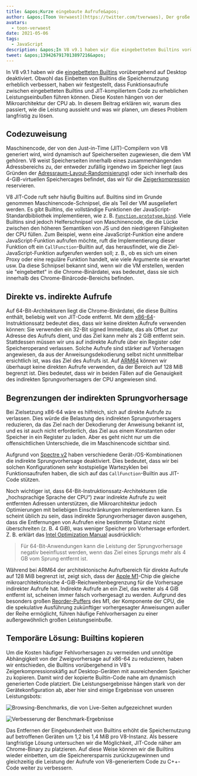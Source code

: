 ```yaml
---
title: &apos;Kurze eingebaute Aufrufe&apos;
author: &apos;[Toon Verwaest](https://twitter.com/tverwaes), Der große Short&apos;
avatars:
  - toon-verwaest
date: 2021-05-06
tags:
  - JavaScript
description: &apos;In V8 v9.1 haben wir die eingebetteten Builtins vorübergehend auf Desktop deaktiviert, um Leistungsprobleme zu vermeiden, die durch weit entfernte indirekte Aufrufe verursacht werden.&apos;
tweet: &apos;1394267917013897216&apos;
---
```


In V8 v9.1 haben wir die [eingebetteten Builtins](https://v8.dev/blog/embedded-builtins) vorübergehend auf Desktop deaktiviert. Obwohl das Einbetten von Builtins die Speichernutzung erheblich verbessert, haben wir festgestellt, dass Funktionsaufrufe zwischen eingebetteten Builtins und JIT-kompiliertem Code zu erheblichen Leistungseinbußen führen können. Diese Kosten hängen von der Mikroarchitektur der CPU ab. In diesem Beitrag erklären wir, warum dies passiert, wie die Leistung aussieht und was wir planen, um dieses Problem langfristig zu lösen.

<!--truncate-->
## Codezuweisung

Maschinencode, der von den Just-in-Time (JIT)-Compilern von V8 generiert wird, wird dynamisch auf Speicherseiten zugewiesen, die dem VM gehören. V8 weist Speicherseiten innerhalb eines zusammenhängenden Adressbereichs zu, der entweder zufällig irgendwo im Speicher liegt (aus Gründen der [Adressraum-Layout-Randomisierung](https://de.wikipedia.org/wiki/Adressraum-Layout-Randomisierung)) oder sich innerhalb des 4-GiB-virtuellen Speichercages befindet, das wir für die [Zeigerkompression](https://v8.dev/blog/pointer-compression) reservieren.

V8 JIT-Code ruft sehr häufig Builtins auf. Builtins sind im Grunde genommen Maschinencode-Schnipsel, die als Teil der VM ausgeliefert werden. Es gibt Builtins, die vollständige Funktionen der JavaScript-Standardbibliothek implementieren, wie z. B. [`Function.prototype.bind`](https://developer.mozilla.org/docs/Web/JavaScript/Reference/Global_objects/Function/bind). Viele Builtins sind jedoch Helferschnipsel von Maschinencode, die die Lücke zwischen den höheren Semantiken von JS und den niedrigeren Fähigkeiten der CPU füllen. Zum Beispiel, wenn eine JavaScript-Funktion eine andere JavaScript-Funktion aufrufen möchte, ruft die Implementierung dieser Funktion oft ein `CallFunction`-Builtin auf, das herausfindet, wie die Ziel-JavaScript-Funktion aufgerufen werden soll; z. B., ob es sich um einen Proxy oder eine reguläre Funktion handelt, wie viele Argumente sie erwartet usw. Da diese Schnipsel bekannt sind, wenn wir die VM erstellen, werden sie "eingebettet" in die Chrome-Binärdatei, was bedeutet, dass sie sich innerhalb des Chrome-Binärcode-Bereichs befinden.

## Direkte vs. indirekte Aufrufe

Auf 64-Bit-Architekturen liegt die Chrome-Binärdatei, die diese Builtins enthält, beliebig weit von JIT-Code entfernt. Mit dem [x86-64](https://de.wikipedia.org/wiki/X86-64)-Instruktionssatz bedeutet dies, dass wir keine direkten Aufrufe verwenden können: Sie verwenden ein 32-Bit signed Immediate, das als Offset zur Adresse des Aufrufs dient, und das Ziel kann mehr als 2 GiB entfernt sein. Stattdessen müssen wir uns auf indirekte Aufrufe über ein Register oder Speicheroperand verlassen. Solche Aufrufe sind stärker auf Vorhersagen angewiesen, da aus der Anweisungsdekodierung selbst nicht unmittelbar ersichtlich ist, was das Ziel des Aufrufs ist. Auf [ARM64](https://de.wikipedia.org/wiki/AArch64) können wir überhaupt keine direkten Aufrufe verwenden, da der Bereich auf 128 MiB begrenzt ist. Dies bedeutet, dass wir in beiden Fällen auf die Genauigkeit des indirekten Sprungvorhersagers der CPU angewiesen sind.

## Begrenzungen der indirekten Sprungvorhersage

Bei Zielsetzung x86-64 wäre es hilfreich, sich auf direkte Aufrufe zu verlassen. Dies würde die Belastung des indirekten Sprungvorhersagers reduzieren, da das Ziel nach der Dekodierung der Anweisung bekannt ist, und es ist auch nicht erforderlich, das Ziel aus einem Konstanten oder Speicher in ein Register zu laden. Aber es geht nicht nur um die offensichtlichen Unterschiede, die im Maschinencode sichtbar sind.

Aufgrund von [Spectre v2](https://googleprojectzero.blogspot.com/2018/01/reading-privileged-memory-with-side.html) haben verschiedene Gerät-/OS-Kombinationen die indirekte Sprungvorhersage deaktiviert. Dies bedeutet, dass wir bei solchen Konfigurationen sehr kostspielige Wartezyklen bei Funktionsaufrufen haben, die sich auf das `CallFunction`-Builtin aus JIT-Code stützen.

Noch wichtiger ist, dass 64-Bit-Instruktionssatz-Architekturen (die „hochsprachige Sprache der CPU“) zwar indirekte Aufrufe zu weit entfernten Adressen unterstützen, die Mikroarchitektur jedoch Optimierungen mit beliebigen Einschränkungen implementieren kann. Es scheint üblich zu sein, dass indirekte Sprungvorhersager davon ausgehen, dass die Entfernungen von Aufrufen eine bestimmte Distanz nicht überschreiten (z. B. 4 GiB), was weniger Speicher pro Vorhersage erfordert. Z. B. erklärt das [Intel Optimization Manual](https://www.intel.com/content/dam/www/public/us/en/documents/manuals/64-ia-32-architectures-optimization-manual.pdf) ausdrücklich:

> Für 64-Bit-Anwendungen kann die Leistung der Sprungvorhersage negativ beeinflusst werden, wenn das Ziel eines Sprungs mehr als 4 GB vom Sprung entfernt ist.

Während bei ARM64 der architektonische Aufrufbereich für direkte Aufrufe auf 128 MiB begrenzt ist, zeigt sich, dass der [Apple M1](https://en.wikipedia.org/wiki/Apple_M1)-Chip die gleiche mikroarchitektonische 4-GiB-Reichweitenbegrenzung für die Vorhersage indirekter Aufrufe hat. Indirekte Aufrufe an ein Ziel, das weiter als 4 GiB entfernt ist, scheinen immer falsch vorhergesagt zu werden. Aufgrund des besonders großen [Reorder-Puffers](https://en.wikipedia.org/wiki/Re-order_buffer) des M1, der Komponente der CPU, die die spekulative Ausführung zukünftiger vorhergesagter Anweisungen außer der Reihe ermöglicht, führen häufige Fehlvorhersagen zu einer außergewöhnlich großen Leistungseinbuße.

## Temporäre Lösung: Builtins kopieren

Um die Kosten häufiger Fehlvorhersagen zu vermeiden und unnötige Abhängigkeit von der Zweigvorhersage auf x86-64 zu reduzieren, haben wir entschieden, die Builtins vorübergehend in V8&apos;s Zeigerkompressionskäfig auf Desktop-Geräten mit ausreichendem Speicher zu kopieren. Damit wird der kopierte Builtin-Code nahe am dynamisch generierten Code platziert. Die Leistungsergebnisse hängen stark von der Gerätekonfiguration ab, aber hier sind einige Ergebnisse von unseren Leistungsbots:

![Browsing-Benchmarks, die von Live-Seiten aufgezeichnet wurden](/_img/short-builtin-calls/v8-browsing.svg)

![Verbesserung der Benchmark-Ergebnisse](/_img/short-builtin-calls/benchmarks.svg)

Das Entfernen der Eingebundenheit von Builtins erhöht die Speichernutzung auf betroffenen Geräten um 1,2 bis 1,4 MiB pro V8-Instanz. Als bessere langfristige Lösung untersuchen wir die Möglichkeit, JIT-Code näher am Chrome-Binary zu platzieren. Auf diese Weise können wir die Builtins wieder einbetten, um die Speicherersparnis zurückzugewinnen und gleichzeitig die Leistung der Aufrufe von V8-generiertem Code zu C++-Code weiter zu verbessern.
